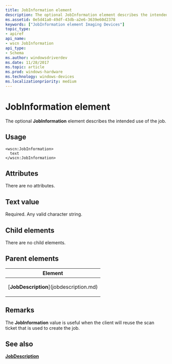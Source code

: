 ```yaml
---
title: JobInformation element
description: The optional JobInformation element describes the intended use of the job.
ms.assetid: 0e5d41a0-49df-43db-a2e6-3639e60d2378
keywords: ["JobInformation element Imaging Devices"]
topic_type:
- apiref
api_name:
- wscn JobInformation
api_type:
- Schema
ms.author: windowsdriverdev
ms.date: 11/28/2017
ms.topic: article
ms.prod: windows-hardware
ms.technology: windows-devices
ms.localizationpriority: medium
---
```


# JobInformation element


The optional **JobInformation** element describes the intended use of the job.

Usage
-----

``` syntax
<wscn:JobInformation>
  text
</wscn:JobInformation>
```

Attributes
----------

There are no attributes.

Text value
----------

Required. Any valid character string.

## Child elements


There are no child elements.

## Parent elements


<table>
<colgroup>
<col width="100%" />
</colgroup>
<thead>
<tr class="header">
<th>Element</th>
</tr>
</thead>
<tbody>
<tr class="odd">
<td><p>[<strong>JobDescription</strong>](jobdescription.md)</p></td>
</tr>
</tbody>
</table>

Remarks
-------

The **JobInformation** value is useful when the client will reuse the scan ticket that is used to create the job.

## <span id="see_also"></span>See also


[**JobDescription**](jobdescription.md)

 

 






